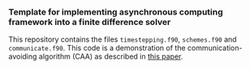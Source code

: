 ### Template for implementing asynchronous computing framework into a finite difference solver
This repository contains the files $\texttt{timestepping.f90}$, $\texttt{schemes.f90}$ and $\texttt{communicate.f90}$.
This code is a demonstration of the communication-avoiding algorithm (CAA) as described in [this paper](https://arxiv.org/abs/2506.03027).
